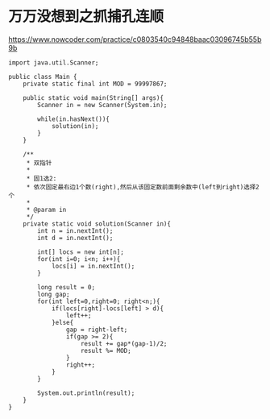 # 万万没想到之抓捕孔连顺
https://www.nowcoder.com/practice/c0803540c94848baac03096745b55b9b

    import java.util.Scanner;
    
    public class Main {
        private static final int MOD = 99997867;
    
        public static void main(String[] args){
            Scanner in = new Scanner(System.in);
    
            while(in.hasNext()){
                solution(in);
            }
        }
    
        /**
         * 双指针
         *
         * 固1选2:
         * 依次固定最右边1个数(right),然后从该固定数前面剩余数中(left到right)选择2个
         *
         * @param in
         */
        private static void solution(Scanner in){
            int n = in.nextInt();
            int d = in.nextInt();
    
            int[] locs = new int[n];
            for(int i=0; i<n; i++){
                locs[i] = in.nextInt();
            }
    
            long result = 0;
            long gap;
            for(int left=0,right=0; right<n;){
                if(locs[right]-locs[left] > d){
                    left++;
                }else{
                    gap = right-left;
                    if(gap >= 2){
                        result += gap*(gap-1)/2;
                        result %= MOD;
                    }
                    right++;
                }
            }
    
            System.out.println(result);
        }
    }
    

